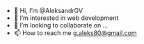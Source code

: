 - 👋 Hi, I’m @AleksandrGV
- 👀 I’m interested in web development
- 💞️ I’m looking to collaborate on ...
- 📫 How to reach me g.aleks80@gmail.com

<!---
AleksandrGV/AleksandrGV is a ✨ special ✨ repository because its `README.md` (this file) appears on your GitHub profile.
You can click the Preview link to take a look at your changes.
--->
